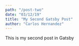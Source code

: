 ```yaml
---
path: "/post-two"
date: "03/12/19"
title: "My Second Gatsby Post"
author: "Carlos Hernandez"
---
```


This is my second post in Gatsby
